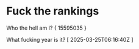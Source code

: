 # Fuck the rankings

Who the hell am I?
{ 15595035 }

What fucking year is it?
[ 2025-03-25T06:16:40Z ]
